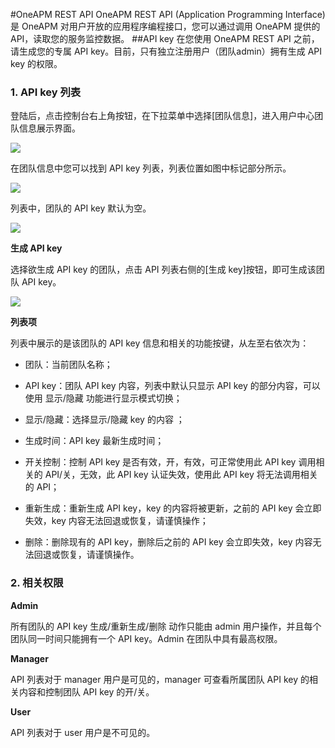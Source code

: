 #OneAPM REST API
OneAPM REST API (Application Programming Interface) 是 OneAPM 对用户开放的应用程序编程接口，您可以通过调用 OneAPM 提供的 API，读取您的服务监控数据。
##API key
在您使用 OneAPM REST API 之前，请生成您的专属 API key。目前，只有独立注册用户（团队admin）拥有生成 API key 的权限。
### 1. API key 列表
登陆后，点击控制台右上角按钮，在下拉菜单中选择[团队信息]，进入用户中心团队信息展示界面。

![](/images/user_info.png)

在团队信息中您可以找到 API key 列表，列表位置如图中标记部分所示。

![](/images/info_API.png)

列表中，团队的 API key 默认为空。

![](/images/API_default.png)

**生成 API key**

选择欲生成 API key 的团队，点击 API 列表右侧的[生成 key]按钮，即可生成该团队 API key。

![](/images/API_create.png)

**列表项**

列表中展示的是该团队的 API key 信息和相关的功能按键，从左至右依次为：

* 团队：当前团队名称；

* API key：团队 API key 内容，列表中默认只显示 API key 的部分内容，可以使用 显示/隐藏 功能进行显示模式切换；

* 显示/隐藏：选择显示/隐藏 key 的内容 ；

* 生成时间：API key 最新生成时间；

* 开关控制：控制 API key 是否有效，开，有效，可正常使用此 API key 调用相关的 API/关，无效，此 API key 认证失效，使用此 API key 将无法调用相关的 API；

* 重新生成：重新生成 API key，key 的内容将被更新，之前的 API key 会立即失效，key 内容无法回退或恢复，请谨慎操作；

* 删除：删除现有的 API key，删除后之前的 API key 会立即失效，key 内容无法回退或恢复，请谨慎操作。

### 2. 相关权限

**Admin** 

所有团队的 API key 生成/重新生成/删除 动作只能由 admin 用户操作，并且每个团队同一时间只能拥有一个 API key。Admin 在团队中具有最高权限。

**Manager**

API 列表对于 manager 用户是可见的，manager 可查看所属团队 API key 的相关内容和控制团队 API key 的开/关。

**User**

API 列表对于 user 用户是不可见的。

